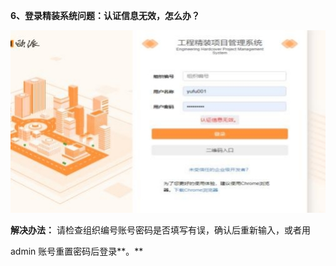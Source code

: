 <a name="bookmark5"></a>**6、登录精装系统问题：认证信息无效，怎么办？**

![](Aspose.Words.e73c43fe-fde1-4168-803d-975613665666.006.jpeg)

**解决办法：**  请检查组织编号账号密码是否填写有误，确认后重新输入，或者用

admin 账号重置密码后登录**。**

